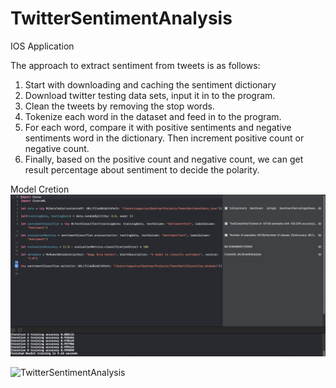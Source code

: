 # TwitterSentimentAnalysis
IOS Application

The approach to extract sentiment from tweets is
as follows:
1. Start with downloading and caching the
sentiment dictionary
2. Download twitter testing data sets, input
it in to the program.
3. Clean the tweets by removing the stop
words.
4. Tokenize each word in the dataset and
feed in to the program.
5. For each word, compare it with positive
sentiments and negative sentiments word
in the dictionary. Then increment positive
count or negative count.
6. Finally, based on the positive count and
negative count, we can get result
percentage about sentiment to decide the
polarity.

Model Cretion
![TwitterSentimentAnalysis](model.png)


![TwitterSentimentAnalysis](Senti.gif)

